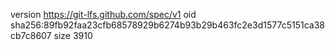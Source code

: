 version https://git-lfs.github.com/spec/v1
oid sha256:89fb92faa23cfb68578929b6274b93b29b463fc2e3d1577c5151ca38cb7c8607
size 3910
